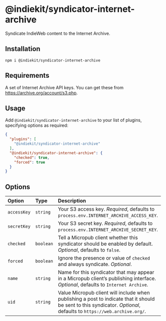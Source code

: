 # @indiekit/syndicator-internet-archive

Syndicate IndieWeb content to the Internet Archive.

## Installation

`npm i @indiekit/syndicator-internet-archive`

## Requirements

A set of Internet Archive API keys. You can get these from <https://archive.org/account/s3.php>.

## Usage

Add `@indiekit/syndicator-internet-archive` to your list of plugins, specifying options as required:

```json
{
  "plugins": [
    "@indiekit/syndicator-internet-archive"
  ],
  "@indiekit/syndicator-internet-archive": {
    "checked": true,
    "forced": true
  }
}
```

## Options

| Option | Type | Description |
| :----- | :--- | :---------- |
| `accessKey` | `string` | Your S3 access key. *Required*, defaults to `process.env.INTERNET_ARCHIVE_ACCESS_KEY`. |
| `secretKey` | `string` | Your S3 secret key. *Required*, defaults to `process.env.INTERNET_ARCHIVE_SECRET_KEY`. |
| `checked` | `boolean` | Tell a Micropub client whether this syndicator should be enabled by default. *Optional*, defaults to `false`. |
| `forced` | `boolean` | Ignore the presence or value of `checked` and always syndicate. *Optional*. |
| `name` | `string` | Name for this syndicator that may appear in a Micropub client’s publishing interface. *Optional*, defaults to `Internet Archive`. |
| `uid` | `string` | Value Micropub client will include when publishing a post to indicate that it should be sent to this syndicator. *Optional*, defaults to `https://web.archive.org/`. |
